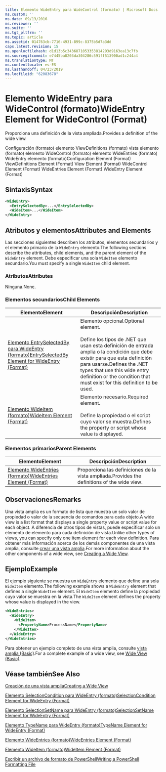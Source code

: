```yaml
---
title: Elemento WideEntry para WideControl (formato) | Microsoft Docs
ms.custom: ''
ms.date: 09/13/2016
ms.reviewer: ''
ms.suite: ''
ms.tgt_pltfrm: ''
ms.topic: article
ms.assetid: 014763cb-7716-4931-899c-8375b5d7a3dd
caps.latest.revision: 15
ms.openlocfilehash: d1d13b5c3436871053353814293d9163ea13c7fb
ms.sourcegitcommit: e7445ba8203da304286c591ff513900ad1c244a4
ms.translationtype: MT
ms.contentlocale: es-ES
ms.lasthandoff: 04/23/2019
ms.locfileid: "62083678"
---
```

# <a name="wideentry-element-for-widecontrol-format"></a><span data-ttu-id="30f58-102">Elemento WideEntry para WideControl (formato)</span><span class="sxs-lookup"><span data-stu-id="30f58-102">WideEntry Element for WideControl (Format)</span></span>

<span data-ttu-id="30f58-103">Proporciona una definición de la vista ampliada.</span><span class="sxs-lookup"><span data-stu-id="30f58-103">Provides a definition of the wide view.</span></span>

<span data-ttu-id="30f58-104">Configuración (formato) elemento ViewDefinitions (formato) vista elemento (formato) elemento WideControl (formato) elemento WideEntries (formato) WideEntry elemento (formato)</span><span class="sxs-lookup"><span data-stu-id="30f58-104">Configuration Element (Format) ViewDefinitions Element (Format) View Element (Format) WideControl Element (Format) WideEntries Element (Format) WideEntry Element (Format)</span></span>

## <a name="syntax"></a><span data-ttu-id="30f58-105">Sintaxis</span><span class="sxs-lookup"><span data-stu-id="30f58-105">Syntax</span></span>

```xml
<WideEntry>
  <EntrySelectedBy>...</EntrySelectedBy>
  <WideItem>...</WideItem>
</WideEntry>
```

## <a name="attributes-and-elements"></a><span data-ttu-id="30f58-106">Atributos y elementos</span><span class="sxs-lookup"><span data-stu-id="30f58-106">Attributes and Elements</span></span>

<span data-ttu-id="30f58-107">Las secciones siguientes describen los atributos, elementos secundarios y el elemento primario de la `WideEntry` elemento.</span><span class="sxs-lookup"><span data-stu-id="30f58-107">The following sections describe the attributes, child elements, and the parent element of the `WideEntry` element.</span></span> <span data-ttu-id="30f58-108">Debe especificar una sola `WideItem` elemento secundario.</span><span class="sxs-lookup"><span data-stu-id="30f58-108">You must specify a single `WideItem` child element.</span></span>

### <a name="attributes"></a><span data-ttu-id="30f58-109">Atributos</span><span class="sxs-lookup"><span data-stu-id="30f58-109">Attributes</span></span>

<span data-ttu-id="30f58-110">Ninguna.</span><span class="sxs-lookup"><span data-stu-id="30f58-110">None.</span></span>

### <a name="child-elements"></a><span data-ttu-id="30f58-111">Elementos secundarios</span><span class="sxs-lookup"><span data-stu-id="30f58-111">Child Elements</span></span>

|<span data-ttu-id="30f58-112">Elemento</span><span class="sxs-lookup"><span data-stu-id="30f58-112">Element</span></span>|<span data-ttu-id="30f58-113">Descripción</span><span class="sxs-lookup"><span data-stu-id="30f58-113">Description</span></span>|
|-------------|-----------------|
|[<span data-ttu-id="30f58-114">Elemento EntrySelectedBy para WideEntry (formato)</span><span class="sxs-lookup"><span data-stu-id="30f58-114">EntrySelectedBy Element for WideEntry (Format)</span></span>](./entryselectedby-element-for-wideentry-format.md)|<span data-ttu-id="30f58-115">Elemento opcional.</span><span class="sxs-lookup"><span data-stu-id="30f58-115">Optional element.</span></span><br /><br /> <span data-ttu-id="30f58-116">Define los tipos de .NET que usan esta definición de entrada amplia o la condición que debe existir para que esta definición para usarse.</span><span class="sxs-lookup"><span data-stu-id="30f58-116">Defines the .NET types that use this wide entry definition or the condition that must exist for this definition to be used.</span></span>|
|[<span data-ttu-id="30f58-117">Elemento WideItem (formato)</span><span class="sxs-lookup"><span data-stu-id="30f58-117">WideItem Element (Format)</span></span>](./wideitem-element-for-widecontrol-format.md)|<span data-ttu-id="30f58-118">Elemento necesario.</span><span class="sxs-lookup"><span data-stu-id="30f58-118">Required element.</span></span><br /><br /> <span data-ttu-id="30f58-119">Define la propiedad o el script cuyo valor se muestra.</span><span class="sxs-lookup"><span data-stu-id="30f58-119">Defines the property or script whose value is displayed.</span></span>|

### <a name="parent-elements"></a><span data-ttu-id="30f58-120">Elementos primarios</span><span class="sxs-lookup"><span data-stu-id="30f58-120">Parent Elements</span></span>

|<span data-ttu-id="30f58-121">Elemento</span><span class="sxs-lookup"><span data-stu-id="30f58-121">Element</span></span>|<span data-ttu-id="30f58-122">Descripción</span><span class="sxs-lookup"><span data-stu-id="30f58-122">Description</span></span>|
|-------------|-----------------|
|[<span data-ttu-id="30f58-123">Elemento WideEntries (formato)</span><span class="sxs-lookup"><span data-stu-id="30f58-123">WideEntries Element (Format)</span></span>](./wideentries-element-for-widecontrol-format.md)|<span data-ttu-id="30f58-124">Proporciona las definiciones de la vista ampliada.</span><span class="sxs-lookup"><span data-stu-id="30f58-124">Provides the definitions of the wide view.</span></span>|

## <a name="remarks"></a><span data-ttu-id="30f58-125">Observaciones</span><span class="sxs-lookup"><span data-stu-id="30f58-125">Remarks</span></span>

<span data-ttu-id="30f58-126">Una vista amplia es un formato de lista que muestra un solo valor de propiedad o valor de la secuencia de comandos para cada objeto.</span><span class="sxs-lookup"><span data-stu-id="30f58-126">A wide view is a list format that displays a single property value or script value for each object.</span></span> <span data-ttu-id="30f58-127">A diferencia de otros tipos de vistas, puede especificar solo un elemento de elemento para cada definición de vista.</span><span class="sxs-lookup"><span data-stu-id="30f58-127">Unlike other types of views, you can specify only one item element for each view definition.</span></span> <span data-ttu-id="30f58-128">Para obtener más información acerca de los demás componentes de una vista amplia, consulte [crear una vista amplia](./creating-a-wide-view.md).</span><span class="sxs-lookup"><span data-stu-id="30f58-128">For more information about the other components of a wide view, see [Creating a Wide View](./creating-a-wide-view.md).</span></span>

## <a name="example"></a><span data-ttu-id="30f58-129">Ejemplo</span><span class="sxs-lookup"><span data-stu-id="30f58-129">Example</span></span>

<span data-ttu-id="30f58-130">El ejemplo siguiente se muestra un `WideEntry` elemento que define una sola `WideItem` elemento.</span><span class="sxs-lookup"><span data-stu-id="30f58-130">The following example shows a `WideEntry` element that defines a single `WideItem` element.</span></span> <span data-ttu-id="30f58-131">El `WideItem` elemento define la propiedad cuyo valor se muestra en la vista.</span><span class="sxs-lookup"><span data-stu-id="30f58-131">The `WideItem` element defines the property whose value is displayed in the view.</span></span>

```xml
<WideEntries>
  <WideEntry>
    <WideItem>
      <PropertyName>ProcessName</PropertyName>
    </WideItem>
  </WideEntry>
</WideEntries>

```

<span data-ttu-id="30f58-132">Para obtener un ejemplo completo de una vista amplia, consulte [vista amplia (Basic)](./wide-view-basic.md).</span><span class="sxs-lookup"><span data-stu-id="30f58-132">For a complete example of a wide view, see [Wide View (Basic)](./wide-view-basic.md).</span></span>

## <a name="see-also"></a><span data-ttu-id="30f58-133">Véase también</span><span class="sxs-lookup"><span data-stu-id="30f58-133">See Also</span></span>

[<span data-ttu-id="30f58-134">Creación de una vista amplia</span><span class="sxs-lookup"><span data-stu-id="30f58-134">Creating a Wide View</span></span>](./creating-a-wide-view.md)

[<span data-ttu-id="30f58-135">Elemento SelectionCondition para WideEntry (formato)</span><span class="sxs-lookup"><span data-stu-id="30f58-135">SelectionCondition Element for WideEntry (Format)</span></span>](./selectioncondition-element-for-entryselectedby-for-widecontrol-format.md)

[<span data-ttu-id="30f58-136">Elemento SelectionSetName para WideEntry (formato)</span><span class="sxs-lookup"><span data-stu-id="30f58-136">SelectionSetName Element for WideEntry (Format)</span></span>](./selectionsetname-element-for-entryselectedby-for-widecontrol-format.md)

[<span data-ttu-id="30f58-137">Elemento TypeName para WideEntry (formato)</span><span class="sxs-lookup"><span data-stu-id="30f58-137">TypeName Element for WideEntry (Format)</span></span>](./typename-element-for-entryselectedby-for-wideentry-format.md)

[<span data-ttu-id="30f58-138">Elemento WideEntries (formato)</span><span class="sxs-lookup"><span data-stu-id="30f58-138">WideEntries Element (Format)</span></span>](./wideentries-element-for-widecontrol-format.md)

[<span data-ttu-id="30f58-139">Elemento WideItem (formato)</span><span class="sxs-lookup"><span data-stu-id="30f58-139">WideItem Element (Format)</span></span>](./wideitem-element-for-widecontrol-format.md)

[<span data-ttu-id="30f58-140">Escribir un archivo de formato de PowerShell</span><span class="sxs-lookup"><span data-stu-id="30f58-140">Writing a PowerShell Formatting File</span></span>](./writing-a-powershell-formatting-file.md)
